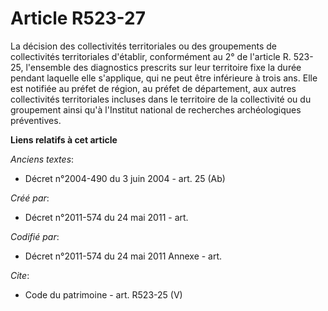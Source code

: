 # Article R523-27

La décision des collectivités territoriales ou des groupements de collectivités territoriales d'établir, conformément au 2°
de l'article R. 523-25, l'ensemble des diagnostics prescrits sur leur territoire fixe la durée pendant laquelle elle
s'applique, qui ne peut être inférieure à trois ans. Elle est notifiée au préfet de région, au préfet de département, aux
autres collectivités territoriales incluses dans le territoire de la collectivité ou du groupement ainsi qu'à l'Institut
national de recherches archéologiques préventives.

**Liens relatifs à cet article**

_Anciens textes_:

  - Décret n°2004-490 du 3 juin 2004 - art. 25 (Ab)

_Créé par_:

  - Décret n°2011-574 du 24 mai 2011  - art.

_Codifié par_:

  - Décret n°2011-574 du 24 mai 2011 Annexe - art.

_Cite_:

  - Code du patrimoine - art. R523-25 (V)
